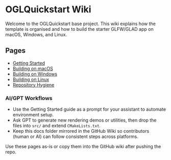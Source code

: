 # OGLQuickstart Wiki

Welcome to the OGLQuickstart base project. This wiki explains how the template is organised and how to build the starter GLFW/GLAD app on macOS, Windows, and Linux.

## Pages
- [Getting Started](Getting-Started.md)
- [Building on macOS](Building-on-macOS.md)
- [Building on Windows](Building-on-Windows.md)
- [Building on Linux](Building-on-Linux.md)
- [Repository Hygiene](Repository-Hygiene.md)

### AI/GPT Workflows
- Use the Getting Started guide as a prompt for your assistant to automate environment setup.
- Ask GPT to generate new rendering demos or utilities, then drop the files into `src/` and extend `CMakeLists.txt`.
- Keep this docs folder mirrored in the GitHub Wiki so contributors (human or AI) can follow consistent steps across platforms.

Use these pages as-is or copy them into the GitHub wiki after pushing the repo.
